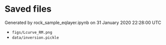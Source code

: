 # Saved files 


Generated by rock_sample_eqlayer.ipynb on 31 January 2020 22:28:00 UTC

*  `figs/Lcurve_RM.png` 
*  `data/inversion.pickle` 
